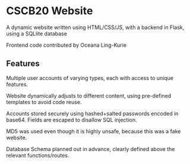 # CSCB20 Website
 A dynamic website written using HTML/CSS/JS, with a backend in Flask, using a SQLlite database

Frontend code contributed by Oceana Ling-Kurie

## Features

Multiple user accounts of varying types, each with access to unique features.

Website dynamically adjusts to different content, using pre-defined templates to avoid code reuse. 

Accounts stored securely using hashed+salted passwords encoded in base64. Fields are escaped to disallow SQL injection. 

  MD5 was used even though it is highly unsafe, because this was a fake website. 

Database Schema planned out in advance, clearly defined above the relevant functions/routes. 


